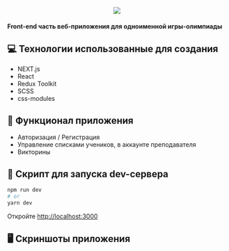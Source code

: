 <p align="center">
  <img src="https://user-images.githubusercontent.com/79412122/210277845-2fe1ea04-c1a9-4c67-b8d6-4ac3c6658956.png">
</p>

#### Front-end часть веб-приложения для одноименной игры-олимпиады

## 💻 Технологии использованные для создания

* NEXT.js
* React
* Redux Toolkit
* SCSS
* css-modules

## 🚀 Функционал приложения

* Авторизация / Регистрация
* Управление списками учеников, в аккаунте преподавателя
* Викторины

## 🤖 Скрипт для запуска dev-сервера

```bash
npm run dev
# or
yarn dev
```

Откройте [http://localhost:3000](http://localhost:3000)

## 🖥️ Скриншоты приложения
